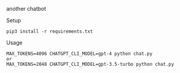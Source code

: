 another chatbot

Setup
```
pip3 install -r requirements.txt
```

Usage 
```
MAX_TOKENS=4096 CHATGPT_CLI_MODEL=gpt-4 python chat.py
or
MAX_TOKENS=2048 CHATGPT_CLI_MODEL=gpt-3.5-turbo python chat.py
```
